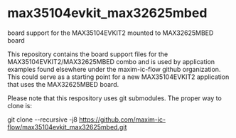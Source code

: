 # max35104evkit_max32625mbed
board support for the MAX35104EVKIT2 mounted to MAX32625MBED board

This repository contains the board support files for the MAX35104EVKIT2/MAX32625MBED combo and is used by application examples found elsewhere under the maxim-ic-flow github organization. This could serve as a starting point for a new MAX35104EVKIT2 application that uses the MAX32625MBED board.

Please note that this respository uses git submodules. The proper way to clone is:

git clone --recursive -j8 https://github.com/maxim-ic-flow/max35104evkit_max32625mbed.git
